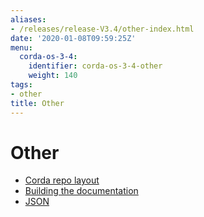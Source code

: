 ```yaml
---
aliases:
- /releases/release-V3.4/other-index.html
date: '2020-01-08T09:59:25Z'
menu:
  corda-os-3-4:
    identifier: corda-os-3-4-other
    weight: 140
tags:
- other
title: Other
---
```



# Other



* [Corda repo layout](corda-repo-layout.md)
* [Building the documentation](building-the-docs.md)
* [JSON](json.md)



